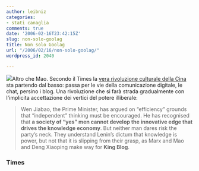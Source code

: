 ```yaml
---
author: leibniz
categories:
- stati canaglia
comments: true
date: '2006-02-16T23:42:15Z'
slug: non-solo-goolag
title: Non solo Goolag
url: "/2006/02/16/non-solo-goolag/"
wordpress_id: 2040

---
```

![](https://www.leibniz-blogs.it/wp-content/galleria/Goolag.jpg)Altro che Mao. Secondo il Times la [vera rivoluzione culturale della Cina](https://www.timesonline.co.uk/article/0,,6-2042652,00.html) sta partendo dal basso: passa per le vie della comunicazione digitale, le chat, persino i blog. Una rivoluzione che si farà strada  gradualmente con l'implicita accettazione dei vertici del potere illiberale:


> Wen Jiabao, the Prime Minister, has argued on “efficiency” grounds that “independent” thinking must be encouraged. He has recognised that **a society of “yes” men cannot develop the innovative edge that drives the knowledge economy**. But neither man dares risk the party’s neck. They understand Lenin’s dictum that knowledge is power, but not that it is slipping from their grasp, as Marx and Mao and Deng Xiaoping make way for **King Blog**.




### Times
